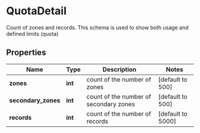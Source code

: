 # QuotaDetail

Count of zones and records. This schema is used to show both usage and defined limits (quota)
## Properties
| Name | Type | Description | Notes |
| ------------ | ------------- | ------------- | ------------- |
| **zones** | **int** | count of the number of zones | [default to 500] |
| **secondary_zones** | **int** | count of the number of secondary zones | [default to 500] |
| **records** | **int** | count of the number of records | [default to 5000] |


